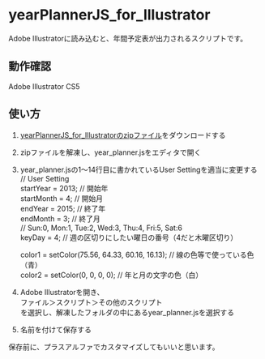 yearPlannerJS\_for\_Illustrator
======================

Adobe Illustratorに読み込むと、年間予定表が出力されるスクリプトです。

動作確認
-------
Adobe Illustrator CS5

使い方
------
1. [yearPlannerJS\_for\_Illustratorのzipファイル](https://github.com/fuyukoma/yearPlannerJS_for_illustrator/archive/master.zip)をダウンロードする
2. zipファイルを解凍し、year_planner.jsをエディタで開く
3. year_planner.jsの1〜14行目に書かれているUser Settingを適当に変更する  
    // User Setting  
    startYear = 2013; // 開始年  
    startMonth = 4; // 開始月  
    endYear = 2015; // 終了年  
    endMonth = 3;  // 終了月  
    // Sun:0, Mon:1, Tue:2, Wed:3, Thu:4, Fri:5, Sat:6  
    keyDay = 4; // 週の区切りにしたい曜日の番号（4だと木曜区切り）  
    
    color1 = setColor(75.56, 64.33, 60.16, 16.13); // 線の色等で使っている色（青）  
    color2 = setColor(0, 0, 0, 0); // 年と月の文字の色（白）  

4. Adobe Illustratorを開き、  
ファイル＞スクリプト＞その他のスクリプト  
を選択し、解凍したフォルダの中にあるyear_planner.jsを選択する
5. 名前を付けて保存する

保存前に、プラスアルファでカスタマイズしてもいいと思います。
